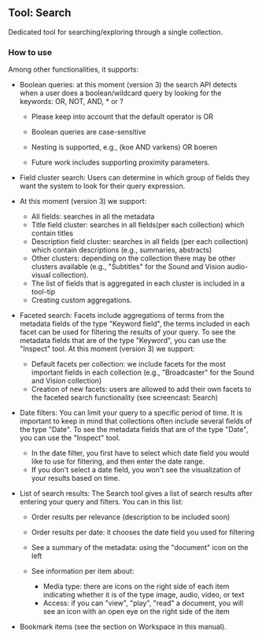 Tool: Search
---

Dedicated tool for searching/exploring through a single collection. 

### How to use

<p>Among other functionalities, it supports:</p>
<ul>
<li>
<p>Boolean queries: at this moment (version 3) the search API detects when a user does a boolean/wildcard query by looking for the keywords: OR, NOT, AND, * or ?</p>
<ul>
<li>
<p>Please keep into account that the default operator is OR</p>
</li>
<li>
<p>Boolean queries are case-sensitive</p>
</li>
<li>
<p>Nesting is supported, e.g., (koe AND varkens) OR boeren</p>
</li>
<li>
<p>Future work includes supporting proximity parameters.</p>
</li>
</ul>
</li>
<li>
<p>Field cluster search: Users can determine in which group of fields they want the system to look for their query expression.</p>
</li>
<li>
<p>At this moment (version 3) we support:</p>
<ul>
<li>All fields: searches in all the metadata</li>
<li>Title field cluster: searches in all fields(per each collection) which contain titles</li>
<li>Description field cluster: searches in all fields (per each collection) which contain descriptions (e.g., summaries, abstracts)</li>
<li>Other clusters: depending on the collection there may be other clusters available (e.g., "Subtitles" for the Sound and Vision audio-visual collection).</li>
<li>The list of fields that is aggregated in each cluster is included in a tool-tip</li>
<li>Creating custom aggregations.</li>
</ul>
</li>
<li>
<p>Faceted search: Facets include aggregations of terms from the metadata fields of the type "Keyword field", the terms included in each facet can be used for filtering the results of your query. To see the metadata fields that are of the type "Keyword", you can use the "Inspect" tool. At this moment (version 3) we support:</p>
<ul>
<li>Default facets per collection: we include facets for the most important fields in each collection (e.g., "Broadcaster" for the Sound and Vision collection)</li>
<li>Creation of new facets: users are allowed to add their own facets to the faceted search functionality (see screencast: Search)</li>
</ul>
</li>
<li>
<p>Date filters: You can limit your query to a specific period of time. It is important to keep in mind that collections often include several fields of the type "Date". To see the metadata fields that are of the type "Date", you can use the "Inspect" tool.</p>
<ul>
<li>In the date filter, you first have to select which date field you would like to use for filtering, and then enter the date range.</li>
<li>If you don't select a date field, you won't see the visualization of your results based on time.</li>
</ul>
</li>
<li>
<p>List of search results: The Search tool gives a list of search results after entering your query and filters. You can in this list:</p>
<ul>
<li>
<p>Order results per relevance (description to be included soon)</p>
</li>
<li>
<p>Order results per date: it chooses the date field you used for filtering</p>
</li>
<li>
<p>See a summary of the metadata: using the "document" icon on the left</p>
</li>
<li>
<p>See information per item about:</p>
<ul>
<li>Media type: there are icons on the right side of each item indicating whether it is of the type image, audio, video, or text</li>
<li>Access: if you can "view", "play", "read" a document, you will see an icon with an open eye on the right side of the item</li>
</ul>
</li>
</ul>
</li>
<li>
<p>Bookmark items (see the section on Workspace in this manual).</p>
</li>
</ul>
